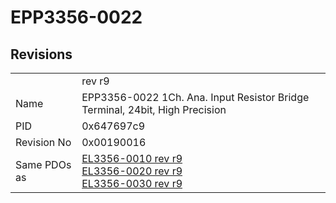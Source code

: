 # EPP3356-0022

## Revisions
<table>
<tr>
<td></td>
<td>rev r9</td>
</tr>
<tr>
<td>Name</td>
<td>EPP3356-0022 1Ch. Ana. Input Resistor Bridge Terminal, 24bit, High Precision</td>
</tr>
<tr>
<td>PID</td>
<td>0x647697c9</td>
</tr>
<tr>
<td>Revision No</td>
<td>0x00190016</td>
</tr>
<tr>
<td>Same PDOs as</td>
<td><a href="EL3356-0010.md">EL3356-0010 rev r9</a><br/><a href="EL3356-0020.md">EL3356-0020 rev r9</a><br/><a href="EL3356-0030.md">EL3356-0030 rev r9</a></td>
</tr>
</table>
